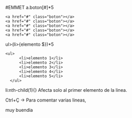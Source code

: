 #EMMET
a.boton[#]*5
~~~
<a href="#" class="boton"></a>
<a href="#" class="boton"></a>
<a href="#" class="boton"></a>
<a href="#" class="boton"></a>
<a href="#" class="boton"></a>
~~~


ul>(li>{elemento $})*5
~~~
<ul>
      <li>elemento 1</li>
      <li>elemento 2</li>
      <li>elemento 3</li>
      <li>elemento 4</li>
      <li>elemento 5</li>
  </ul>
~~~

li:nth-child(1){}
Afecta solo al primer elemento de la linea.


Ctrl+Ç -> Para comentar varias lineas,

muy buendia